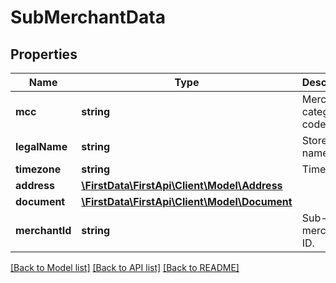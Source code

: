 # SubMerchantData

## Properties
Name | Type | Description | Notes
------------ | ------------- | ------------- | -------------
**mcc** | **string** | Merchant category code. | 
**legalName** | **string** | Store legal name. | [optional] 
**timezone** | **string** | Timezone. | [optional] 
**address** | [**\FirstData\FirstApi\Client\Model\Address**](Address.md) |  | [optional] 
**document** | [**\FirstData\FirstApi\Client\Model\Document**](Document.md) |  | [optional] 
**merchantId** | **string** | Sub-merchant ID. | [optional] 

[[Back to Model list]](../README.md#documentation-for-models) [[Back to API list]](../README.md#documentation-for-api-endpoints) [[Back to README]](../README.md)


